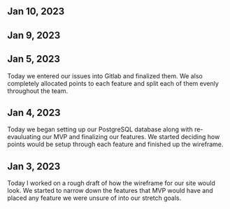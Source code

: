 ## Jan 10, 2023


## Jan 9, 2023



## Jan 5, 2023

Today we entered our issues into Gitlab and finalized them. We also completely allocated points to each feature and split each of them evenly throughout the team. 


## Jan 4, 2023

Today we began setting up our PostgreSQL database along with re-evauluating our MVP and finalizing our features. We started deciding how points would be setup through each feature and finished up the wireframe. 

## Jan 3, 2023

Today I worked on a rough draft of how the wireframe for our site would look. We started to narrow down the features that MVP would have and placed any feature we were unsure of into our stretch goals.
